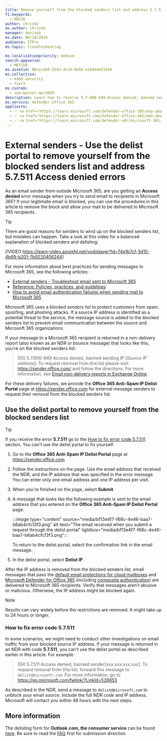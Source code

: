 ```yaml
---
title: Remove yourself from the blocked senders list and address 5.7.511 Access denied errors
f1.keywords:
  - NOCSH
author: chrisda
ms.author: chrisda
manager: deniseb
ms.date: 06/10/2024
audience: ITPro
ms.topic: troubleshooting

ms.localizationpriority: medium
search.appverid:
  - MET150
ms.assetid: 0bcecdd4-3343-4cc0-9e58-e19d4de515e8
ms.collection:
  - m365-security
  - tier3
ms.custom:
  - seo-marvel-apr2020
description: Learn how to resolve 5.7.606-649 Access denied, banned sending IP errors, and what to do for 5.7.511 Access denied, banned sender errors for sending mail to Microsoft 365.
ms.service: defender-office-365
appliesto:
  - ✅ <a href="https://learn.microsoft.com/defender-office-365/eop-about" target="_blank">Default email protections for cloud mailboxes</a>
  - ✅ <a href="https://learn.microsoft.com/defender-office-365/mdo-about#defender-for-office-365-plan-1-vs-plan-2-cheat-sheet" target="_blank">Microsoft Defender for Office 365 Plan 1 and Plan 2</a>
  - ✅ <a href="https://learn.microsoft.com/defender-xdr/microsoft-365-defender" target="_blank">Microsoft Defender XDR</a>
---
```


# External senders - Use the delist portal to remove yourself from the blocked senders list and address 5.7.511 Access denied errors

As an email sender from outside Microsoft 365, are you getting an **Access denied** error message when you try to send email to recipients in Microsoft 365? If your legitimate email is blocked, you can use the procedures in this article to remove the block and allow your mail to be delivered to Microsoft 365 recipients.

> [!TIP]
> There are good reasons for senders to wind up on the blocked senders list, but mistakes can happen. Take a look at this video for a balanced explanation of blocked senders and delisting:
>
> [!VIDEO https://learn-video.azurefd.net/vod/player?id=74e1b7cf-3d15-4b69-b201-7b9220406244]
>
> For more information about best practices for sending messages to Microsoft 365, see the following articles:
>
> - [External senders - Troubleshoot email sent to Microsoft 365](external-senders-mail-flow-troubleshooting.md)
> - [Reference: Policies, practices, and guidelines](external-senders-policies-practices-guidelines.md)
> - [How to avoid email authentication failures when sending mail to Microsoft 365](email-authentication-about.md#how-to-avoid-email-authentication-failures-when-sending-mail-to-microsoft-365)

Microsoft 365 uses a _blocked senders list_ to protect customers from spam, spoofing, and phishing attacks. If a source IP address is identified as a potential threat to the service, the message source is added to the blocked senders list to prevent email communication between the source and Microsoft 365 organizations.

If your message to a Microsoft 365 recipient is returned in a non-delivery report (also known as an NDR or bounce message) that looks like this, you're on the blocked senders list:

> 550 5.7.606-649 Access denied, banned sending IP [_Source IP address_]: To request removal from this list please visit <https://sender.office.com/> and follow the directions. For more information, see [Email non-delivery reports in Exchange Online](/Exchange/mail-flow-best-practices/non-delivery-reports-in-exchange-online/non-delivery-reports-in-exchange-online).

For these delivery failures, we provide the **Office 365 Anti-Spam IP Delist Portal** page at <https://sender.office.com> for external message senders to request their removal from the blocked senders list.

## Use the delist portal to remove yourself from the blocked senders list

> [!TIP]
> If you receive the error **5.7.511** go to the [How to fix error code 5.7.511](#how-to-fix-error-code-57511) section. You can't use the delist portal to fix yourself.

1. Go to the **Office 365 Anti-Spam IP Delist Portal** page at <https://sender.office.com>.

2. Follow the instructions on the page. Use the email address that received the NDR, and the IP address that was specified in the error message. You can enter only one email address and one IP address per visit.

3. When you're finished on the page, select **Submit**.

4. A message that looks like the following example is sent to the email address that you entered on the **Office 365 Anti-Spam IP Delist Portal** page.

    :::image type="content" source="media/bf13e4f7-f68c-4e46-baa7-b6ab4cfc13f3.png" alt-text="The email received when you submit a request through the delist portal" lightbox="media/bf13e4f7-f68c-4e46-baa7-b6ab4cfc13f3.png":::

   To return to the delist portal, select the confirmation link in the email message.

5. In the delist portal, select **Delist IP**.

After the IP address is removed from the blocked senders list, email messages that pass the [default email protections for cloud mailboxes](eop-about.md) and [Microsoft Defender for Office 365](mdo-about.md) (including [composite authentication](email-authentication-about.md#composite-authentication)) are delivered to Microsoft 365 recipients. Verify that messages aren't abusive or malicious. Otherwise, the IP address might be blocked again.

> [!NOTE]
> Results can vary widely before the restrictions are removed. It might take up to 24 hours or longer.

### How to fix error code 5.7.511

In some scenarios, we might need to conduct other investigations on email traffic from your blocked source IP address. If your message is returned in an NDR with code **5.7.511**, you can't use the delist portal as described earlier in this article. For example:

> 550 5.7.511 Access denied, banned sender[xxx.xxx.xxx.xxx]. To request removal from this list, forward this message to `delist@microsoft.com`. For more information, go to <https://go.microsoft.com/fwlink/?LinkId=526653>.

As described in the NDR, send a message to `delist@microsoft.com` to unblock your email source. Include the full NDR code and IP address. Microsoft will contact you within 48 hours with the next steps.

## More information

The delisting form for **Outlook.com, the consumer service** can be found [here](https://support.microsoft.com/supportrequestform/8ad563e3-288e-2a61-8122-3ba03d6b8d75). Be sure to read the [FAQ](https://sendersupport.olc.protection.outlook.com/pm/troubleshooting.aspx) first for _submission_ direction.
